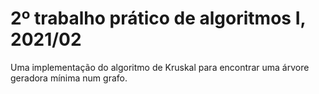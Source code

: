 # 2º trabalho prático de algoritmos I, 2021/02
Uma implementação do algoritmo de Kruskal para encontrar uma árvore geradora mínima num grafo.
